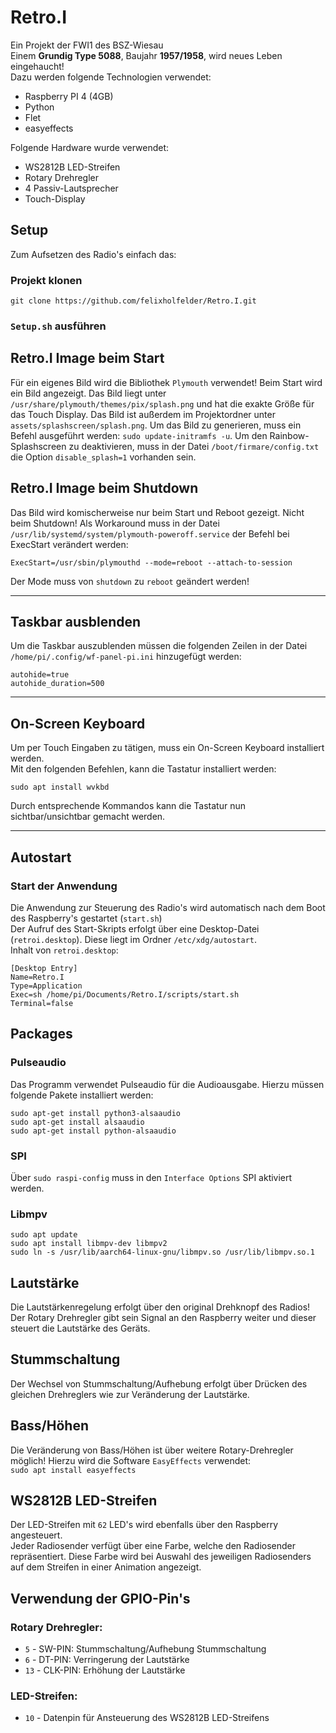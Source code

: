# Retro.I
Ein Projekt der FWI1 des BSZ-Wiesau\
Einem **Grundig Type 5088**, Baujahr **1957/1958**, wird neues Leben eingehaucht!\
Dazu werden folgende Technologien verwendet:
* Raspberry PI 4 (4GB)
* Python
* Flet
* easyeffects

Folgende Hardware wurde verwendet:
* WS2812B LED-Streifen
* Rotary Drehregler
* 4 Passiv-Lautsprecher
* Touch-Display

## Setup
Zum Aufsetzen des Radio's einfach das:
### Projekt klonen
```commandline
git clone https://github.com/felixholfelder/Retro.I.git
```

### `Setup.sh` ausführen


## Retro.I Image beim Start
Für ein eigenes Bild wird die Bibliothek `Plymouth` verwendet!
Beim Start wird ein Bild angezeigt. Das Bild liegt unter `/usr/share/plymouth/themes/pix/splash.png` und hat die exakte Größe für das Touch Display.
Das Bild ist außerdem im Projektordner unter `assets/splashscreen/splash.png`.
Um das Bild zu generieren, muss ein Befehl ausgeführt werden: `sudo update-initramfs -u`.
Um den Rainbow-Splashscreen zu deaktivieren, muss in der Datei `/boot/firmare/config.txt` die Option `disable_splash=1` vorhanden sein.

## Retro.I Image beim Shutdown
Das Bild wird komischerweise nur beim Start und Reboot gezeigt. Nicht beim Shutdown!
Als Workaround muss in der Datei `/usr/lib/systemd/system/plymouth-poweroff.service` der Befehl bei ExecStart verändert werden:
```
ExecStart=/usr/sbin/plymouthd --mode=reboot --attach-to-session
```

Der Mode muss von `shutdown` zu `reboot` geändert werden!

<hr>

## Taskbar ausblenden
Um die Taskbar auszublenden müssen die folgenden Zeilen in der Datei `/home/pi/.config/wf-panel-pi.ini` hinzugefügt werden:
```
autohide=true
autohide_duration=500
```
<hr>

## On-Screen Keyboard
Um per Touch Eingaben zu tätigen, muss ein On-Screen Keyboard installiert werden.\
Mit den folgenden Befehlen, kann die Tastatur installiert werden:
```
sudo apt install wvkbd
```
Durch entsprechende Kommandos kann die Tastatur nun sichtbar/unsichtbar gemacht werden.
<hr>

## Autostart
### Start der Anwendung
Die Anwendung zur Steuerung des Radio's wird automatisch nach dem Boot des Raspberry's gestartet (`start.sh`)\
Der Aufruf des Start-Skripts erfolgt über eine Desktop-Datei (`retroi.desktop`). Diese liegt im Ordner `/etc/xdg/autostart`.\
Inhalt von `retroi.desktop`:
```
[Desktop Entry]
Name=Retro.I
Type=Application
Exec=sh /home/pi/Documents/Retro.I/scripts/start.sh
Terminal=false
```
## Packages
### Pulseaudio
Das Programm verwendet Pulseaudio für die Audioausgabe. Hierzu müssen folgende Pakete installiert werden:
```
sudo apt-get install python3-alsaaudio
sudo apt-get install alsaaudio
sudo apt-get install python-alsaaudio
```
### SPI
Über `sudo raspi-config` muss in den `Interface Options` SPI aktiviert werden.

### Libmpv
```
sudo apt update
sudo apt install libmpv-dev libmpv2
sudo ln -s /usr/lib/aarch64-linux-gnu/libmpv.so /usr/lib/libmpv.so.1
```

<!--
### Updates
Bei jedem Boot des Raspberry's wird ein Update-Skript (`update.sh`) ausgeführt.\
Dieses Skript prüft, ob neue Updates verfügbar sind, indem es die aktuelle Tag-Version auf dem Raspberry mit dem neuesten Tag im Github-Repo vergleicht.\
Ist ein neues Update für die Anwendung verfügbar wird der neueste Tag heruntergeladen.
-->

## Lautstärke
Die Lautstärkenregelung erfolgt über den original Drehknopf des Radios!\
Der Rotary Drehregler gibt sein Signal an den Raspberry weiter und dieser steuert die Lautstärke des Geräts.

## Stummschaltung
Der Wechsel von Stummschaltung/Aufhebung erfolgt über Drücken des gleichen Drehreglers wie zur Veränderung der Lautstärke.

## Bass/Höhen
Die Veränderung von Bass/Höhen ist über weitere Rotary-Drehregler möglich! Hierzu wird die Software `EasyEffects` verwendet:\
`sudo apt install easyeffects`

## WS2812B LED-Streifen
Der LED-Streifen mit `62` LED's wird ebenfalls über den Raspberry angesteuert.\
Jeder Radiosender verfügt über eine Farbe, welche den Radiosender repräsentiert. Diese Farbe wird bei Auswahl des jeweiligen Radiosenders auf dem Streifen in einer Animation angezeigt.

## Verwendung der GPIO-Pin's
### Rotary Drehregler:
* `5` - SW-PIN: Stummschaltung/Aufhebung Stummschaltung
* `6` - DT-PIN: Verringerung der Lautstärke
* `13` - CLK-PIN: Erhöhung der Lautstärke

### LED-Streifen:
* `10` - Datenpin für Ansteuerung des WS2812B LED-Streifens
